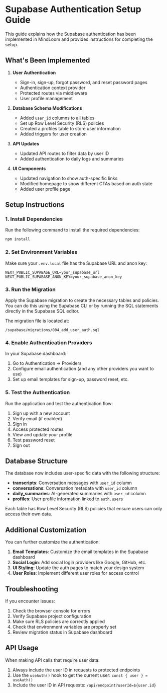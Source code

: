 # Supabase Authentication Setup Guide

This guide explains how the Supabase authentication has been implemented in MindLoom and provides instructions for completing the setup.

## What's Been Implemented

1. **User Authentication**
   - Sign-in, sign-up, forgot password, and reset password pages
   - Authentication context provider
   - Protected routes via middleware
   - User profile management

2. **Database Schema Modifications**
   - Added `user_id` columns to all tables
   - Set up Row Level Security (RLS) policies
   - Created a profiles table to store user information
   - Added triggers for user creation

3. **API Updates**
   - Updated API routes to filter data by user ID
   - Added authentication to daily logs and summaries

4. **UI Components**
   - Updated navigation to show auth-specific links
   - Modified homepage to show different CTAs based on auth state
   - Added user profile page

## Setup Instructions

### 1. Install Dependencies

Run the following command to install the required dependencies:

```bash
npm install
```

### 2. Set Environment Variables

Make sure your `.env.local` file has the Supabase URL and anon key:

```
NEXT_PUBLIC_SUPABASE_URL=your_supabase_url
NEXT_PUBLIC_SUPABASE_ANON_KEY=your_supabase_anon_key
```

### 3. Run the Migration

Apply the Supabase migration to create the necessary tables and policies. You can do this using the Supabase CLI or by running the SQL statements directly in the Supabase SQL editor.

The migration file is located at:
```
/supabase/migrations/004_add_user_auth.sql
```

### 4. Enable Authentication Providers

In your Supabase dashboard:
1. Go to Authentication → Providers
2. Configure email authentication (and any other providers you want to use)
3. Set up email templates for sign-up, password reset, etc.

### 5. Test the Authentication

Run the application and test the authentication flow:
1. Sign up with a new account
2. Verify email (if enabled)
3. Sign in
4. Access protected routes
5. View and update your profile
6. Test password reset
7. Sign out

## Database Structure

The database now includes user-specific data with the following structure:

- **transcripts**: Conversation messages with `user_id` column
- **conversations**: Conversation metadata with `user_id` column
- **daily_summaries**: AI-generated summaries with `user_id` column
- **profiles**: User profile information linked to `auth.users`

Each table has Row Level Security (RLS) policies that ensure users can only access their own data.

## Additional Customization

You can further customize the authentication:

1. **Email Templates**: Customize the email templates in the Supabase dashboard
2. **Social Login**: Add social login providers like Google, GitHub, etc.
3. **UI Styling**: Update the auth pages to match your design system
4. **User Roles**: Implement different user roles for access control

## Troubleshooting

If you encounter issues:

1. Check the browser console for errors
2. Verify Supabase project configuration
3. Make sure RLS policies are correctly applied
4. Check that environment variables are properly set
5. Review migration status in Supabase dashboard

## API Usage

When making API calls that require user data:

1. Always include the user ID in requests to protected endpoints
2. Use the `useAuth()` hook to get the current user: `const { user } = useAuth()`
3. Include the user ID in API requests: `/api/endpoint?userId=${user.id}`
